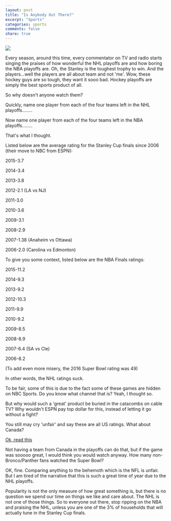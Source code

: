 ```yaml
---
layout: post
title: "Is Anybody Out There?"
excerpt: "Sports"
categories: sports
comments: false
share: true
---
```


![](http://www.radiokenai.us/wp-content/uploads/2015/11/basketball-hockey-2-800x500_c.jpg)



Every season, around this time, every commentator on TV and radio starts singing the praises of how wonderful the NHL playoffs are and how boring the NBA playoffs are. Oh, the Stanley is the toughest trophy to win. And the players...well the players are all about team and not 'me'. Wow, these hockey guys are so tough, they want it sooo bad. Hockey playoffs are simply the best sports product of all.

So why doesn't anyone watch them?

Quickly, name one player from each of the four teams left in the NHL playoffs........

Now name one player from each of the four teams left in the NBA playoffs........

That's what I thought.

Listed below are the average rating for the Stanley Cup finals since 2006 (their move to NBC from ESPN):

2015-3.7

2014-3.4

2013-3.8

2012-2.1 (LA vs NJ)

2011-3.0

2010-3.6

2009-3.1

2008-2.9

2007-1.38 (Anaheim vs Ottawa)

2006-2.0 (Carolina vs Edmonton)

To give you some context, listed below are the NBA Finals ratings:

2015-11.2

2014-9.3

2013-9.2

2012-10.3

2011-9.9

2010-9.2

2009-8.5

2008-8.9

2007-6.4 (SA vs Cle)

2006-8.2

(To add even more misery, the 2016 Super Bowl rating was 49)

In other words, the NHL ratings suck.

To be fair, some of this is due to the fact some of these games are hidden on NBC Sports. Do you know what channel that is? Yeah, I thought so.


But why would such a 'great' product be buried in the catacombs on cable TV? Why wouldn't ESPN pay top dollar for this, instead of letting it go without a fight?

You still may cry 'unfair' and say these are all US ratings. What about Canada?

[Ok, read this](http://espn.go.com/nhl/story/_/id/15306188/nhl-playoff-ratings-canada-nearly-60-percent-no-canadian-teams-left)

Not having a team from Canada in the playoffs can do that, but if the game was sooooo great, I would think you would watch anyway. How many non-Bronco/Panther fans watched the Super Bowl?


OK, fine. Comparing anything to the behemoth which is the NFL is unfair. But I am tired of the narrative that this is such a great time of year due to the NHL playoffs. 


Popularity is not the only measure of how great something is, but there is no question we spend our time on things we like and care about. The NHL is not one of those things. So to everyone out there, stop ripping on the NBA and praising the NHL, unless you are one of the 3% of households that will actually tune in the Stanley Cup finals.




